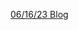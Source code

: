 [06/16/23 Blog](https://docs.google.com/document/d/1HL8EGqQeaO4lpn1cmrAZbx11gocllXPmTj9yJBimKXY/edit?usp=sharing)
